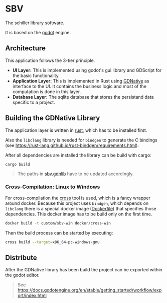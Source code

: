 # SBV

The schiller library software.

It is based on the [godot](https://godotengine.org/) engine.

## Architecture

This application follows the 3-tier principle.

* **UI Layer:** This is implemented using godot's gui library and GDScript for the basic functionality.
* **Application Layer:** This is implemented in Rust using [GDNative](https://docs.godotengine.org/en/stable/tutorials/plugins/gdnative/index.html) as interface to the UI.
It contains the business logic and most of the computation is done in this layer.
* **Database Layer:** The sqlite database that stores the persistand data specific to a project.

## Building the GDNative Library

The application layer is written in [rust](https://www.rust-lang.org/), which has to be installed first.

Also the `libclang` library is needed for `bindgen` to generate the C bindings (see https://rust-lang.github.io/rust-bindgen/requirements.html).

After all dependencies are installed the library can be build with cargo:
```bash
cargo build
```

> The paths in [sbv.gdnlib](lib/sbv.gdnlib) have to be updated accordingly.

### Cross-Compilation: Linux to Windows

For cross-compilation the [cross](https://github.com/rust-embedded/cross) tool is used, which is a fancy wrapper around docker.
Because this project uses `bindgen`, which depends on `libclang` there is a special docker image ([Dockerfile](docker/cross-win/Dockerfile)) that specifies those dependencies.
This docker image has to be build only on the first time.
```bash
docker build -t custom/sbv-win docker/cross-win
```

Then the build process can be started by executing:
```bash
cross build --target=x86_64-pc-windows-gnu
```

## Distribute

After the GDNative library has been build the project can be exported within the godot editor.

> See https://docs.godotengine.org/en/stable/getting_started/workflow/export/index.html
